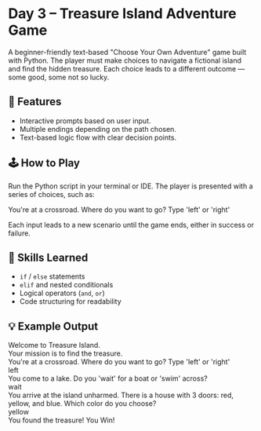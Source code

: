 # Day 3 – Treasure Island Adventure Game

A beginner-friendly text-based "Choose Your Own Adventure" game built with Python. The player must make choices to navigate a fictional island and find the hidden treasure. Each choice leads to a different outcome — some good, some not so lucky.

## 🚀 Features

- Interactive prompts based on user input.
- Multiple endings depending on the path chosen.
- Text-based logic flow with clear decision points.

## 🕹 How to Play

Run the Python script in your terminal or IDE. The player is presented with a series of choices, such as:

You're at a crossroad. Where do you want to go? Type 'left' or 'right'


Each input leads to a new scenario until the game ends, either in success or failure.

## 🧠 Skills Learned

- `if` / `else` statements
- `elif` and nested conditionals
- Logical operators (`and`, `or`)
- Code structuring for readability

## 💡 Example Output

Welcome to Treasure Island. <br>
Your mission is to find the treasure.<br>
You're at a crossroad. Where do you want to go? Type 'left' or 'right'<br>
left<br>
You come to a lake. Do you 'wait' for a boat or 'swim' across?<br>
wait<br>
You arrive at the island unharmed. There is a house with 3 doors: red, yellow, and blue. Which color do you choose?<br>
yellow<br>
You found the treasure! You Win!
